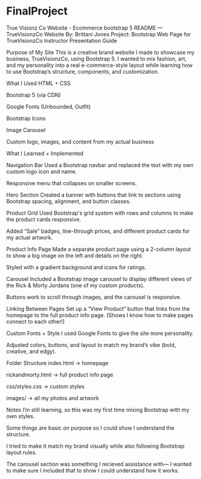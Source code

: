 # FinalProject
True Visionz Co Website - Ecommerce bootstrap 5 
 README — TrueVisionzCo Website
By: Brittani Jones
Project: Bootstrap Web Page for TrueVisionzCo
Instructor Presentation Guide

 Purpose of My Site
This is a creative brand website I made to showcase my business, TrueVisionzCo, using Bootstrap 5. I wanted to mix fashion, art, and my personality into a real e-commerce-style layout while learning how to use Bootstrap’s structure, components, and customization.

What I Used
HTML + CSS

Bootstrap 5 (via CDN)

Google Fonts (Unbounded, Outfit)

Bootstrap Icons

Image Carousel

Custom logo, images, and content from my actual business

 What I Learned + Implemented

Navigation Bar
Used a Bootstrap navbar and replaced the text with my own custom logo icon and name.

Responsive menu that collapses on smaller screens.

 Hero Section
Created a banner with buttons that link to sections using Bootstrap spacing, alignment, and button classes.

 Product Grid
Used Bootstrap's grid system with rows and columns to make the product cards responsive.

Added “Sale” badges, line-through prices, and different product cards for my actual artwork.

Product Info Page
Made a separate product page using a 2-column layout to show a big image on the left and details on the right.

Styled with a gradient background and icons for ratings.

 Carousel
Included a Bootstrap image carousel to display different views of the Rick & Morty Jordans (one of my custom products).

Buttons work to scroll through images, and the carousel is responsive.

 Linking Between Pages
Set up a “View Product” button that links from the homepage to the full product info page.
(Shows I know how to make pages connect to each other!)

 Custom Fonts + Style
I used Google Fonts to give the site more personality.

Adjusted colors, buttons, and layout to match my brand’s vibe (bold, creative, and edgy).

 Folder Structure
index.html → homepage

rickandmorty.html → full product info page

css/styles.css → custom styles

images/ → all my photos and artwork

Notes
I’m still learning, so this was my first time mixing Bootstrap with my own styles.

Some things are basic on purpose so I could show I understand the structure.

I tried to make it match my brand visually while also following Bootstrap layout rules.

The carousel section was something I recieved assistance with— I wanted to make sure I included that to show I could understand how it works.
